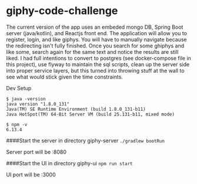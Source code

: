 # giphy-code-challenge

The current version of the app uses an embeded mongo DB, Spring Boot server (java/kotlin), and Reactjs front end.
The application will allow you to register, login, and like giphys. You will have to manually 
navigate because the redirecting isn't fully finished. Once you search for some ghiphys and like some, 
search again for the same text and notice the results are still liked. I had full intentions to convert to postgres (see docker-compose file in this project), 
use flyway to maintain the sql scripts, clean up the server side into proper service layers, but this turned into throwing stuff at the wall
to see what would stick given the time constraints.  

Dev Setup

`$ java -version`<br>
`java version "1.8.0_131"`<br>
`Java(TM) SE Runtime Environment (build 1.8.0_131-b11)`<br>
`Java HotSpot(TM) 64-Bit Server VM (build 25.131-b11, mixed mode)`<br>

`$ npm -v`
<br> 
`6.13.4`


####Start the server in directory giphy-server
`./gradlew bootRun`

Server port will be :8080

####Start the UI in directory giphy-ui
`npm run start`

UI port will be :3000




